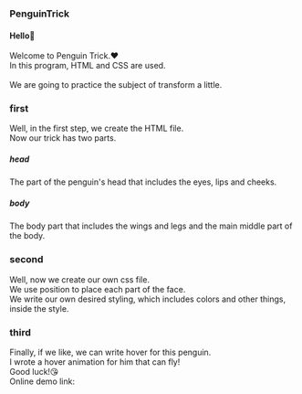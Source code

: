 ### PenguinTrick

#### Hello👋
Welcome to Penguin Trick.❤️<br>
In this program, HTML and CSS are used.<br>
<br>
We are going to practice the subject of transform a little.
<br>
### first
Well, in the first step, we create the HTML file.<br>
Now our trick has two parts.

##### head
The part of the penguin's head that includes the eyes, lips and cheeks.
##### body
The body part that includes the wings and legs and the main middle part of the body.

### second
Well, now we create our own css file.<br>
We use position to place each part of the face.<br>
We write our own desired styling, which includes colors and other things, inside the style.<br>

### third
Finally, if we like, we can write hover for this penguin.<br>
I wrote a hover animation for him that can fly!<br>
Good luck!😘<br>
Online demo link:
